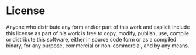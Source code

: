# License

Anyone who distribute any form and/or part of this work and explicit include this license as part of his work 
is free to copy, modify, publish, use, compile or distribute this software, either in source code form or as
a compiled binary, for any purpose, commercial or non-commercial, and by any means.

